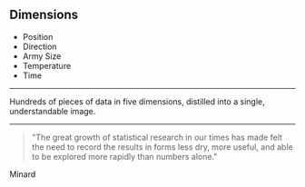 ## Dimensions

 * Position
 * Direction
 * Army Size
 * Temperature
 * Time

***

Hundreds of pieces of data in five dimensions, distilled into a single, understandable image.

*** 

> "The great growth of statistical research in our times has made felt the need to record the results in forms less dry, more useful, and able to be explored more rapidly than numbers alone."

Minard
